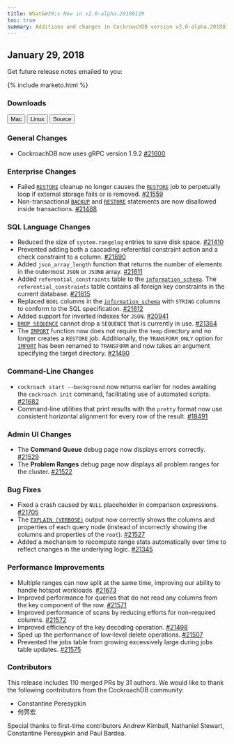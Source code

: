 ```yaml
---
title: What&#39;s New in v2.0-alpha.20180129
toc: true
summary: Additions and changes in CockroachDB version v2.0-alpha.20180129
---
```


## January 29, 2018

Get future release notes emailed to you:

{% include marketo.html %}

### Downloads

<div id="os-tabs" class="clearfix">
    <a href="https://binaries.cockroachdb.com/cockroach-v2.0-alpha.20180129.darwin-10.9-amd64.tgz"><button id="mac" data-eventcategory="mac-binary-release-notes">Mac</button></a>
    <a href="https://binaries.cockroachdb.com/cockroach-v2.0-alpha.20180129.linux-amd64.tgz"><button id="linux" data-eventcategory="linux-binary-release-notes">Linux</button></a>
    <a href="https://binaries.cockroachdb.com/cockroach-v2.0-alpha.20180129.src.tgz"><button id="source" data-eventcategory="source-release-notes">Source</button></a>
</div>

### General Changes

- CockroachDB now uses gRPC version 1.9.2 [#21600][#21600]

### Enterprise Changes

- Failed [`RESTORE`](../v2.0/restore.html) cleanup no longer causes the [`RESTORE`](../v2.0/restore.html) job to perpetually loop if external storage fails or is removed. [#21559][#21559]
- Non-transactional [`BACKUP`](../v2.0/backup.html) and [`RESTORE`](../v2.0/restore.html) statements are now disallowed inside transactions. [#21488][#21488]

### SQL Language Changes

- Reduced the size of `system.rangelog` entries to save disk space. [#21410][#21410]
- Prevented adding both a cascading referential constraint action and a check constraint to a column. [#21690][#21690]
- Added `json_array_length` function that returns the number of elements in the outermost `JSON` or `JSONB` array. [#21611][#21611]
- Added `referential_constraints` table to the [`information_schema`](../v2.0/information-schema.html). The `referential_constraints` table contains all foreign key constraints in the current database. [#21615][#21615]
- Replaced `BOOL` columns in the [`information_schema`](../v2.0/information-schema.html) with `STRING` columns to conform to the SQL specification. [#21612][#21612]
- Added support for inverted indexes for `JSON`. [#20941][#20941]
- [`DROP SEQUENCE`](../v2.0/drop-sequence.html) cannot drop a `SEQUENCE` that is currently in use. [#21364][#21364]
- The [`IMPORT`](../v2.0/import.html) function now does not require the `temp` directory and no longer creates a `RESTORE` job. Additionally, the `TRANSFORM_ONLY` option for [`IMPORT`](../v2.0/import.html) has been renamed to `TRANSFORM` and now takes an argument specifying the target directory. [#21490][#21490]

### Command-Line Changes

- `cockroach start --background` now returns earlier for nodes awaiting the `cockroach init` command, facilitating use of automated scripts. [#21682][#21682]
- Command-line utilities that print results with the `pretty` format now use consistent horizontal alignment for every row of the result. [#18491][#18491]

### Admin UI Changes

- The **Command Queue** debug page now displays errors correctly. [#21529][#21529]
- The **Problem Ranges** debug page now displays all problem ranges for the cluster. [#21522][#21522]

### Bug Fixes

- Fixed a crash caused by `NULL` placeholder in comparison expressions. [#21705][#21705]
- The [`EXPLAIN (VERBOSE)`](../v2.0/explain.html#verbose-option) output now correctly shows the columns and properties of each query node (instead of incorrectly showing the columns and properties of the `root`). [#21527][#21527]
- Added a mechanism to recompute range stats automatically over time to reflect changes in the underlying logic. [#21345][#21345]

### Performance Improvements

- Multiple ranges can now split at the same time, improving our ability to handle hotspot workloads. [#21673][#21673]
- Improved performance for queries that do not read any columns from the key component of the row. [#21571][#21571]
- Improved performance of scans by reducing efforts for non-required columns. [#21572][#21572]
- Improved efficiency of the key decoding operation. [#21498][#21498]
- Sped up the performance of low-level delete operations. [#21507][#21507]
- Prevented the jobs table from growing excessively large during jobs table updates. [#21575][#21575]

### Contributors

This release includes 110 merged PRs by 31 authors. We would like to thank the following contributors from the CockroachDB community:

- Constantine Peresypkin
- 何羿宏

Special thanks to first-time contributors Andrew Kimball, Nathaniel Stewart, Constantine Peresypkin and Paul Bardea.

[#18491]: https://github.com/cockroachdb/cockroach/pull/18491
[#19618]: https://github.com/cockroachdb/cockroach/pull/19618
[#20215]: https://github.com/cockroachdb/cockroach/pull/20215
[#20915]: https://github.com/cockroachdb/cockroach/pull/20915
[#20941]: https://github.com/cockroachdb/cockroach/pull/20941
[#21132]: https://github.com/cockroachdb/cockroach/pull/21132
[#21345]: https://github.com/cockroachdb/cockroach/pull/21345
[#21363]: https://github.com/cockroachdb/cockroach/pull/21363
[#21364]: https://github.com/cockroachdb/cockroach/pull/21364
[#21373]: https://github.com/cockroachdb/cockroach/pull/21373
[#21386]: https://github.com/cockroachdb/cockroach/pull/21386
[#21387]: https://github.com/cockroachdb/cockroach/pull/21387
[#21408]: https://github.com/cockroachdb/cockroach/pull/21408
[#21410]: https://github.com/cockroachdb/cockroach/pull/21410
[#21411]: https://github.com/cockroachdb/cockroach/pull/21411
[#21418]: https://github.com/cockroachdb/cockroach/pull/21418
[#21447]: https://github.com/cockroachdb/cockroach/pull/21447
[#21473]: https://github.com/cockroachdb/cockroach/pull/21473
[#21478]: https://github.com/cockroachdb/cockroach/pull/21478
[#21479]: https://github.com/cockroachdb/cockroach/pull/21479
[#21481]: https://github.com/cockroachdb/cockroach/pull/21481
[#21486]: https://github.com/cockroachdb/cockroach/pull/21486
[#21488]: https://github.com/cockroachdb/cockroach/pull/21488
[#21490]: https://github.com/cockroachdb/cockroach/pull/21490
[#21491]: https://github.com/cockroachdb/cockroach/pull/21491
[#21497]: https://github.com/cockroachdb/cockroach/pull/21497
[#21498]: https://github.com/cockroachdb/cockroach/pull/21498
[#21505]: https://github.com/cockroachdb/cockroach/pull/21505
[#21507]: https://github.com/cockroachdb/cockroach/pull/21507
[#21508]: https://github.com/cockroachdb/cockroach/pull/21508
[#21511]: https://github.com/cockroachdb/cockroach/pull/21511
[#21512]: https://github.com/cockroachdb/cockroach/pull/21512
[#21513]: https://github.com/cockroachdb/cockroach/pull/21513
[#21515]: https://github.com/cockroachdb/cockroach/pull/21515
[#21517]: https://github.com/cockroachdb/cockroach/pull/21517
[#21519]: https://github.com/cockroachdb/cockroach/pull/21519
[#21520]: https://github.com/cockroachdb/cockroach/pull/21520
[#21521]: https://github.com/cockroachdb/cockroach/pull/21521
[#21522]: https://github.com/cockroachdb/cockroach/pull/21522
[#21524]: https://github.com/cockroachdb/cockroach/pull/21524
[#21527]: https://github.com/cockroachdb/cockroach/pull/21527
[#21529]: https://github.com/cockroachdb/cockroach/pull/21529
[#21532]: https://github.com/cockroachdb/cockroach/pull/21532
[#21533]: https://github.com/cockroachdb/cockroach/pull/21533
[#21534]: https://github.com/cockroachdb/cockroach/pull/21534
[#21540]: https://github.com/cockroachdb/cockroach/pull/21540
[#21541]: https://github.com/cockroachdb/cockroach/pull/21541
[#21542]: https://github.com/cockroachdb/cockroach/pull/21542
[#21546]: https://github.com/cockroachdb/cockroach/pull/21546
[#21547]: https://github.com/cockroachdb/cockroach/pull/21547
[#21549]: https://github.com/cockroachdb/cockroach/pull/21549
[#21550]: https://github.com/cockroachdb/cockroach/pull/21550
[#21553]: https://github.com/cockroachdb/cockroach/pull/21553
[#21554]: https://github.com/cockroachdb/cockroach/pull/21554
[#21555]: https://github.com/cockroachdb/cockroach/pull/21555
[#21556]: https://github.com/cockroachdb/cockroach/pull/21556
[#21557]: https://github.com/cockroachdb/cockroach/pull/21557
[#21559]: https://github.com/cockroachdb/cockroach/pull/21559
[#21562]: https://github.com/cockroachdb/cockroach/pull/21562
[#21567]: https://github.com/cockroachdb/cockroach/pull/21567
[#21568]: https://github.com/cockroachdb/cockroach/pull/21568
[#21571]: https://github.com/cockroachdb/cockroach/pull/21571
[#21572]: https://github.com/cockroachdb/cockroach/pull/21572
[#21575]: https://github.com/cockroachdb/cockroach/pull/21575
[#21579]: https://github.com/cockroachdb/cockroach/pull/21579
[#21582]: https://github.com/cockroachdb/cockroach/pull/21582
[#21585]: https://github.com/cockroachdb/cockroach/pull/21585
[#21587]: https://github.com/cockroachdb/cockroach/pull/21587
[#21588]: https://github.com/cockroachdb/cockroach/pull/21588
[#21591]: https://github.com/cockroachdb/cockroach/pull/21591
[#21596]: https://github.com/cockroachdb/cockroach/pull/21596
[#21600]: https://github.com/cockroachdb/cockroach/pull/21600
[#21603]: https://github.com/cockroachdb/cockroach/pull/21603
[#21606]: https://github.com/cockroachdb/cockroach/pull/21606
[#21607]: https://github.com/cockroachdb/cockroach/pull/21607
[#21610]: https://github.com/cockroachdb/cockroach/pull/21610
[#21611]: https://github.com/cockroachdb/cockroach/pull/21611
[#21612]: https://github.com/cockroachdb/cockroach/pull/21612
[#21614]: https://github.com/cockroachdb/cockroach/pull/21614
[#21615]: https://github.com/cockroachdb/cockroach/pull/21615
[#21626]: https://github.com/cockroachdb/cockroach/pull/21626
[#21631]: https://github.com/cockroachdb/cockroach/pull/21631
[#21633]: https://github.com/cockroachdb/cockroach/pull/21633
[#21636]: https://github.com/cockroachdb/cockroach/pull/21636
[#21644]: https://github.com/cockroachdb/cockroach/pull/21644
[#21645]: https://github.com/cockroachdb/cockroach/pull/21645
[#21650]: https://github.com/cockroachdb/cockroach/pull/21650
[#21652]: https://github.com/cockroachdb/cockroach/pull/21652
[#21656]: https://github.com/cockroachdb/cockroach/pull/21656
[#21658]: https://github.com/cockroachdb/cockroach/pull/21658
[#21662]: https://github.com/cockroachdb/cockroach/pull/21662
[#21666]: https://github.com/cockroachdb/cockroach/pull/21666
[#21667]: https://github.com/cockroachdb/cockroach/pull/21667
[#21668]: https://github.com/cockroachdb/cockroach/pull/21668
[#21670]: https://github.com/cockroachdb/cockroach/pull/21670
[#21673]: https://github.com/cockroachdb/cockroach/pull/21673
[#21676]: https://github.com/cockroachdb/cockroach/pull/21676
[#21677]: https://github.com/cockroachdb/cockroach/pull/21677
[#21678]: https://github.com/cockroachdb/cockroach/pull/21678
[#21679]: https://github.com/cockroachdb/cockroach/pull/21679
[#21682]: https://github.com/cockroachdb/cockroach/pull/21682
[#21685]: https://github.com/cockroachdb/cockroach/pull/21685
[#21690]: https://github.com/cockroachdb/cockroach/pull/21690
[#21691]: https://github.com/cockroachdb/cockroach/pull/21691
[#21698]: https://github.com/cockroachdb/cockroach/pull/21698
[#21705]: https://github.com/cockroachdb/cockroach/pull/21705
[#21708]: https://github.com/cockroachdb/cockroach/pull/21708
[#21714]: https://github.com/cockroachdb/cockroach/pull/21714
[#21720]: https://github.com/cockroachdb/cockroach/pull/21720
[#21721]: https://github.com/cockroachdb/cockroach/pull/21721
[2f402e234]: https://github.com/cockroachdb/cockroach/commit/2f402e234
[d2e5fd351]: https://github.com/cockroachdb/cockroach/commit/d2e5fd351
[187f8e662]: https://github.com/cockroachdb/cockroach/commit/187f8e662
[559fcffe7]: https://github.com/cockroachdb/cockroach/commit/559fcffe7
[f8cb074e2]: https://github.com/cockroachdb/cockroach/commit/f8cb074e2
[0cde4dcdb]: https://github.com/cockroachdb/cockroach/commit/0cde4dcdb
[2d4883c12]: https://github.com/cockroachdb/cockroach/commit/2d4883c12
[7b6e775b9]: https://github.com/cockroachdb/cockroach/commit/7b6e775b9
[b74ce84bc]: https://github.com/cockroachdb/cockroach/commit/b74ce84bc
[7ee5c635b]: https://github.com/cockroachdb/cockroach/commit/7ee5c635b
[9e25aeb8a]: https://github.com/cockroachdb/cockroach/commit/9e25aeb8a
[900291e48]: https://github.com/cockroachdb/cockroach/commit/900291e48
[33d1f2749]: https://github.com/cockroachdb/cockroach/commit/33d1f2749
[4f33f0239]: https://github.com/cockroachdb/cockroach/commit/4f33f0239
